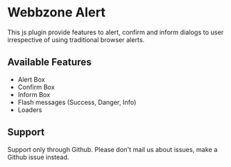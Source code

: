 # Webbzone Alert

This js plugin provide features to alert, confirm and inform dialogs to user irrespective of using traditional browser alerts.

## Available Features

- Alert Box
- Confirm Box
- Inform Box
- Flash messages (Success, Danger, Info)
- Loaders

## Support

Support only through Github. Please don't mail us about issues, make a Github issue instead.
